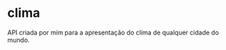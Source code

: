 # clima
API criada por mim para a apresentação do clima de qualquer cidade do mundo.
<img href="img/index.png"></img>
